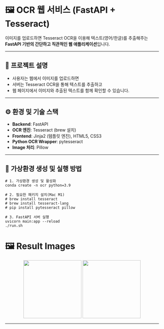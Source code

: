 # 🖼️ OCR 웹 서비스 (FastAPI + Tesseract)

이미지를 업로드하면 Tesseract OCR을 이용해 텍스트(영어/한글)를 추출해주는  
**FastAPI 기반의 간단하고 직관적인 웹 애플리케이션**입니다.

---

## 🚀 프로젝트 설명

- 사용자는 웹에서 이미지를 업로드하면
- 서버는 Tesseract OCR을 통해 텍스트를 추출하고
- 웹 페이지에서 이미지와 추출된 텍스트를 함께 확인할 수 있습니다.

---

## ⚙️ 환경 및 기술 스택

- **Backend**: FastAPI
- **OCR 엔진**: Tesseract (brew 설치)
- **Frontend**: Jinja2 (템플릿 엔진), HTML5, CSS3
- **Python OCR Wrapper**: pytesseract
- **Image 처리**: Pillow

---

## 🐍 가상환경 생성 및 실행 방법

```
# 1. 가상환경 생성 및 활성화
conda create -n ocr python=3.9

# 2. 필요한 패키지 설치(Mac M1)
# brew install tesseract
# brew install tesseract-lang
# pip install pytesseract pillow

# 3. FastAPI 서버 실행
uvicorn main:app --reload
./run.sh
```

# 🖼️ Result Images
<p align="center">
  <img src="https://github.com/user-attachments/assets/33669e67-3bc5-4eb0-ad60-5b61974dad54" width="190">
  <img src="https://github.com/user-attachments/assets/d5eebf20-83a5-420e-a9b5-1f5a39164fb9" width="190">
</p>

---
